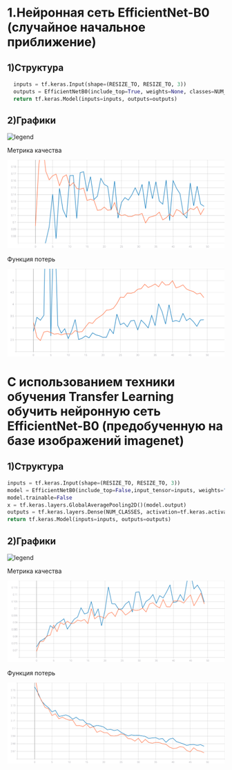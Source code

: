 # 1.Нейронная сеть EfficientNet-B0 (случайное начальное приближение)
## 1)Структура
```python
  inputs = tf.keras.Input(shape=(RESIZE_TO, RESIZE_TO, 3))
  outputs = EfficientNetB0(include_top=True, weights=None, classes=NUM_CLASSES)(inputs)
  return tf.keras.Model(inputs=inputs, outputs=outputs)
```
## 2)Графики
![legend](https://user-images.githubusercontent.com/80068414/111124753-ea1d5b80-8581-11eb-8f4e-7cbae7714e62.png)

Метрика качества

![acc_1](https://github.com/EugenTrifonov/lab_2/blob/main/graphs/epoch_categorical_accuracy_1.svg)

Функция потерь

![loss_1](https://github.com/EugenTrifonov/lab_2/blob/main/graphs/epoch_loss_1.svg)
# С использованием техники обучения Transfer Learning  обучить нейронную сеть EfficientNet-B0 (предобученную на базе изображений imagenet)
## 1)Структура
```python
inputs = tf.keras.Input(shape=(RESIZE_TO, RESIZE_TO, 3))
model = EfficientNetB0(include_top=False,input_tensor=inputs, weights="imagenet")
model.trainable=False
x = tf.keras.layers.GlobalAveragePooling2D()(model.output)
outputs = tf.keras.layers.Dense(NUM_CLASSES, activation=tf.keras.activations.softmax)(x)
return tf.keras.Model(inputs=inputs, outputs=outputs)
```
## 2)Графики
![legend](https://user-images.githubusercontent.com/80068414/111124753-ea1d5b80-8581-11eb-8f4e-7cbae7714e62.png)

Метрика качества

![acc_2](https://github.com/EugenTrifonov/lab_2/blob/main/graphs/epoch_categorical_accuracy_2.svg)

Функция потерь

![loss_2](https://github.com/EugenTrifonov/lab_2/blob/main/graphs/epoch_loss_2.svg)
